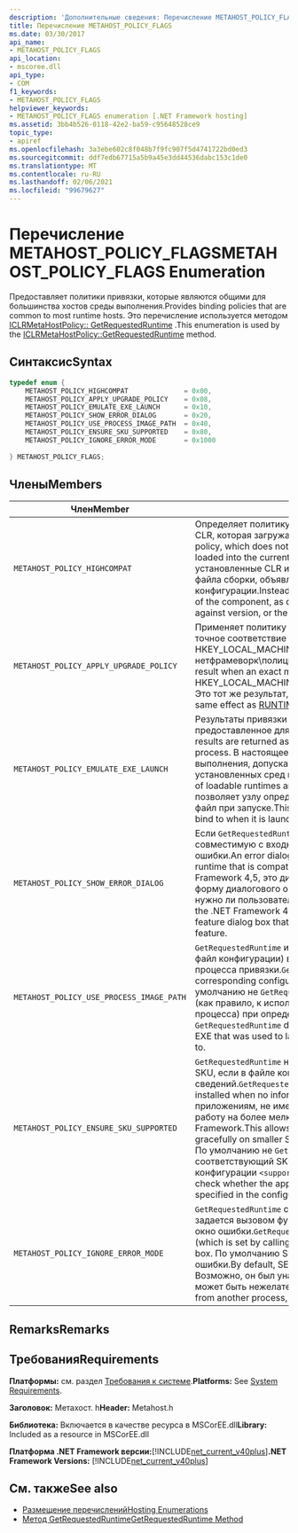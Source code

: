 ```yaml
---
description: 'Дополнительные сведения: Перечисление METAHOST_POLICY_FLAGS'
title: Перечисление METAHOST_POLICY_FLAGS
ms.date: 03/30/2017
api_name:
- METAHOST_POLICY_FLAGS
api_location:
- mscoree.dll
api_type:
- COM
f1_keywords:
- METAHOST_POLICY_FLAGS
helpviewer_keywords:
- METAHOST_POLICY_FLAGS enumeration [.NET Framework hosting]
ms.assetid: 3bb4b526-0118-42e2-ba59-c95648528ce9
topic_type:
- apiref
ms.openlocfilehash: 3a3ebe602c8f048b7f9fc907f5d4741722bd0ed3
ms.sourcegitcommit: ddf7edb67715a5b9a45e3dd44536dabc153c1de0
ms.translationtype: MT
ms.contentlocale: ru-RU
ms.lasthandoff: 02/06/2021
ms.locfileid: "99679627"
---
```

# <a name="metahost_policy_flags-enumeration"></a><span data-ttu-id="8bb35-103">Перечисление METAHOST_POLICY_FLAGS</span><span class="sxs-lookup"><span data-stu-id="8bb35-103">METAHOST_POLICY_FLAGS Enumeration</span></span>

<span data-ttu-id="8bb35-104">Предоставляет политики привязки, которые являются общими для большинства хостов среды выполнения.</span><span class="sxs-lookup"><span data-stu-id="8bb35-104">Provides binding policies that are common to most runtime hosts.</span></span> <span data-ttu-id="8bb35-105">Это перечисление используется методом [ICLRMetaHostPolicy:: GetRequestedRuntime](iclrmetahostpolicy-getrequestedruntime-method.md) .</span><span class="sxs-lookup"><span data-stu-id="8bb35-105">This enumeration is used by the [ICLRMetaHostPolicy::GetRequestedRuntime](iclrmetahostpolicy-getrequestedruntime-method.md) method.</span></span>  
  
## <a name="syntax"></a><span data-ttu-id="8bb35-106">Синтаксис</span><span class="sxs-lookup"><span data-stu-id="8bb35-106">Syntax</span></span>  
  
```cpp  
typedef enum {  
    METAHOST_POLICY_HIGHCOMPAT              = 0x00,  
    METAHOST_POLICY_APPLY_UPGRADE_POLICY    = 0x08,  
    METAHOST_POLICY_EMULATE_EXE_LAUNCH      = 0x10,  
    METAHOST_POLICY_SHOW_ERROR_DIALOG       = 0x20,  
    METAHOST_POLICY_USE_PROCESS_IMAGE_PATH  = 0x40,  
    METAHOST_POLICY_ENSURE_SKU_SUPPORTED    = 0x80,  
    METAHOST_POLICY_IGNORE_ERROR_MODE       = 0x1000  
  
} METAHOST_POLICY_FLAGS;  
```  
  
## <a name="members"></a><span data-ttu-id="8bb35-107">Члены</span><span class="sxs-lookup"><span data-stu-id="8bb35-107">Members</span></span>  
  
|<span data-ttu-id="8bb35-108">Член</span><span class="sxs-lookup"><span data-stu-id="8bb35-108">Member</span></span>|<span data-ttu-id="8bb35-109">Описание</span><span class="sxs-lookup"><span data-stu-id="8bb35-109">Description</span></span>|  
|------------|-----------------|  
|`METAHOST_POLICY_HIGHCOMPAT`|<span data-ttu-id="8bb35-110">Определяет политику высокой совместимости, которая не учитывает среду CLR, которая загружается в текущий процесс.</span><span class="sxs-lookup"><span data-stu-id="8bb35-110">Defines the high-compatibility policy, which does not consider any common language runtime (CLR) that is loaded into the current process.</span></span> <span data-ttu-id="8bb35-111">Вместо этого он учитывает только установленные CLR и параметры компонента, как производные от самого файла сборки, объявленной встроенной версии или файла конфигурации.</span><span class="sxs-lookup"><span data-stu-id="8bb35-111">Instead, it considers only the installed CLRs and the preferences of the component, as derived from the assembly file itself, the declared built-against version, or the configuration file.</span></span>|  
|`METAHOST_POLICY_APPLY_UPGRADE_POLICY`|<span data-ttu-id="8bb35-112">Применяет политику обновления к результату привязки к версии, если точное соответствие не найдено на основе содержимого HKEY_LOCAL_MACHINE\SOFTWARE\Microsoft\\ . нетфрамеворк\полици\упградес.</span><span class="sxs-lookup"><span data-stu-id="8bb35-112">Applies upgrade policy to the version bind result when an exact match is not found, based on the contents of HKEY_LOCAL_MACHINE\SOFTWARE\Microsoft\\.NETFramework\Policy\Upgrades.</span></span> <span data-ttu-id="8bb35-113">Это тот же результат, что и [RUNTIME_INFO_UPGRADE_VERSION](runtime-info-flags-enumeration.md).</span><span class="sxs-lookup"><span data-stu-id="8bb35-113">This has the same effect as [RUNTIME_INFO_UPGRADE_VERSION](runtime-info-flags-enumeration.md).</span></span>|  
|`METAHOST_POLICY_EMULATE_EXE_LAUNCH`|<span data-ttu-id="8bb35-114">Результаты привязки возвращаются, как если бы изображение, предоставленное для вызова, было запущено в новом процессе.</span><span class="sxs-lookup"><span data-stu-id="8bb35-114">Binding results are returned as if the image provided to the call were launched in a new process.</span></span> <span data-ttu-id="8bb35-115">В настоящее время не `GetRequestedRuntime` учитывает набор сред выполнения, допускающих загрузку, и привязывает их к набору установленных сред выполнения.</span><span class="sxs-lookup"><span data-stu-id="8bb35-115">Currently, `GetRequestedRuntime` ignores the set of loadable runtimes and binds against the set of installed runtimes.</span></span> <span data-ttu-id="8bb35-116">Этот флаг позволяет узлу определить, к какой среде выполнения будет привязан EXE-файл при запуске.</span><span class="sxs-lookup"><span data-stu-id="8bb35-116">This flag allows a host to determine which runtime an EXE will bind to when it is launched.</span></span>|  
|`METAHOST_POLICY_SHOW_ERROR_DIALOG`|<span data-ttu-id="8bb35-117">Если `GetRequestedRuntime` приложению не удается найти среду выполнения, совместимую с входными параметрами, отображается диалоговое окно ошибки.</span><span class="sxs-lookup"><span data-stu-id="8bb35-117">An error dialog box is displayed if `GetRequestedRuntime` is unable to find a runtime that is compatible with the input parameters.</span></span> <span data-ttu-id="8bb35-118">Начиная с платформа .NET Framework 4,5, это диалоговое окно с сообщением об ошибке может иметь форму диалогового окна компонента Windows, в котором спрашивается, нужно ли пользователю включить соответствующую функцию.</span><span class="sxs-lookup"><span data-stu-id="8bb35-118">Beginning with the .NET Framework 4.5, this error dialog box can take the form of a Windows feature dialog box that asks whether the user would like to enable the appropriate feature.</span></span>|  
|`METAHOST_POLICY_USE_PROCESS_IMAGE_PATH`|<span data-ttu-id="8bb35-119">`GetRequestedRuntime` использует образ процесса (и любой соответствующий файл конфигурации) в качестве дополнительных входных данных для процесса привязки.</span><span class="sxs-lookup"><span data-stu-id="8bb35-119">`GetRequestedRuntime` uses the process image (and any corresponding configuration file) as additional input to the binding process.</span></span> <span data-ttu-id="8bb35-120">По умолчанию не `GetRequestedRuntime` выполняет откат к пути образа процесса (как правило, к исполняемому файлу, который использовался для запуска процесса) при определении среды выполнения для привязки.</span><span class="sxs-lookup"><span data-stu-id="8bb35-120">By default, `GetRequestedRuntime` does not fall back to the process image path (typically, the EXE that was used to launch the process) when determining the runtime to bind to.</span></span>|  
|`METAHOST_POLICY_ENSURE_SKU_SUPPORTED`|<span data-ttu-id="8bb35-121">`GetRequestedRuntime` необходимо проверить, установлен ли соответствующий SKU, если в файле конфигурации нет доступных сведений.</span><span class="sxs-lookup"><span data-stu-id="8bb35-121">`GetRequestedRuntime` must check whether the appropriate SKU is installed when no information is available in the configuration file.</span></span> <span data-ttu-id="8bb35-122">Это позволяет приложениям, не имеющим файлов конфигурации, корректно завершать работу на более мелких SKU, чем установка по умолчанию платформа .NET Framework.</span><span class="sxs-lookup"><span data-stu-id="8bb35-122">This allows applications that do not have configuration files to fail gracefully on smaller SKUs than the default installation of the .NET Framework.</span></span> <span data-ttu-id="8bb35-123">По умолчанию не `GetRequestedRuntime` проверяет, установлен ли соответствующий SKU, если атрибут sku не указан в элементе файла конфигурации `<supportedRuntime />` .</span><span class="sxs-lookup"><span data-stu-id="8bb35-123">By default, `GetRequestedRuntime` does not check whether the appropriate SKU is installed unless the SKU attribute is specified in the configuration file `<supportedRuntime />` element.</span></span>|  
|`METAHOST_POLICY_IGNORE_ERROR_MODE`|<span data-ttu-id="8bb35-124">`GetRequestedRuntime` следует пропускать SEM_FAILCRITICALERRORS (который задается вызовом функции [функцию SetErrorMode](/windows/win32/api/errhandlingapi/nf-errhandlingapi-seterrormode) ) и выводить диалоговое окно ошибки.</span><span class="sxs-lookup"><span data-stu-id="8bb35-124">`GetRequestedRuntime` should ignore SEM_FAILCRITICALERRORS (which is set by calling the [SetErrorMode](/windows/win32/api/errhandlingapi/nf-errhandlingapi-seterrormode) function), and show the error dialog box.</span></span> <span data-ttu-id="8bb35-125">По умолчанию SEM_FAILCRITICALERRORS подавляет диалоговое окно ошибки.</span><span class="sxs-lookup"><span data-stu-id="8bb35-125">By default, SEM_FAILCRITICALERRORS suppresses the error dialog box.</span></span> <span data-ttu-id="8bb35-126">Возможно, он был унаследован от другого процесса, и в вашем сценарии может быть нежелательным сообщение об ошибке.</span><span class="sxs-lookup"><span data-stu-id="8bb35-126">It may have been inherited from another process, and the silent error may be undesirable in your scenario.</span></span>|  
  
## <a name="remarks"></a><span data-ttu-id="8bb35-127">Remarks</span><span class="sxs-lookup"><span data-stu-id="8bb35-127">Remarks</span></span>  
  
## <a name="requirements"></a><span data-ttu-id="8bb35-128">Требования</span><span class="sxs-lookup"><span data-stu-id="8bb35-128">Requirements</span></span>  

 <span data-ttu-id="8bb35-129">**Платформы:** см. раздел [Требования к системе](../../get-started/system-requirements.md).</span><span class="sxs-lookup"><span data-stu-id="8bb35-129">**Platforms:** See [System Requirements](../../get-started/system-requirements.md).</span></span>  
  
 <span data-ttu-id="8bb35-130">**Заголовок:** Метахост. h</span><span class="sxs-lookup"><span data-stu-id="8bb35-130">**Header:** Metahost.h</span></span>  
  
 <span data-ttu-id="8bb35-131">**Библиотека:** Включается в качестве ресурса в MSCorEE.dll</span><span class="sxs-lookup"><span data-stu-id="8bb35-131">**Library:** Included as a resource in MSCorEE.dll</span></span>  
  
 <span data-ttu-id="8bb35-132">**Платформа .NET Framework версии:**[!INCLUDE[net_current_v40plus](../../../../includes/net-current-v40plus-md.md)]</span><span class="sxs-lookup"><span data-stu-id="8bb35-132">**.NET Framework Versions:** [!INCLUDE[net_current_v40plus](../../../../includes/net-current-v40plus-md.md)]</span></span>  
  
## <a name="see-also"></a><span data-ttu-id="8bb35-133">См. также</span><span class="sxs-lookup"><span data-stu-id="8bb35-133">See also</span></span>

- [<span data-ttu-id="8bb35-134">Размещение перечислений</span><span class="sxs-lookup"><span data-stu-id="8bb35-134">Hosting Enumerations</span></span>](hosting-enumerations.md)
- [<span data-ttu-id="8bb35-135">Метод GetRequestedRuntime</span><span class="sxs-lookup"><span data-stu-id="8bb35-135">GetRequestedRuntime Method</span></span>](iclrmetahostpolicy-getrequestedruntime-method.md)
